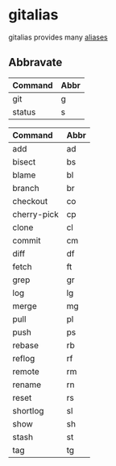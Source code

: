 # gitalias

gitalias provides many [aliases](#aliases)


## Abbravate

| Command      | Abbr |
|:--------     |:-----|
| git          | g    |
| status       | s    |

| Command      | Abbr |
|:--------     |:-----|
| add          | ad   |
| bisect       | bs   |
| blame        | bl   |
| branch       | br   |
| checkout     | co   |
| cherry-pick  | cp   |
| clone        | cl   |
| commit       | cm   |
| diff         | df   |
| fetch        | ft   |
| grep         | gr   |
| log          | lg   |
| merge        | mg   |
| pull         | pl   |
| push         | ps   |
| rebase       | rb   |
| reflog       | rf   |
| remote       | rm   |
| rename       | rn   |
| reset        | rs   |
| shortlog     | sl   |
| show         | sh   |
| stash        | st   |
| tag          | tg   |

